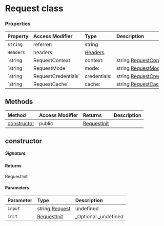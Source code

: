 # Request class









### Properties

| Property	   | Access Modifier | Type	| Description|
|:-------------|:----|:-------|:-----------|
|`string`     | referrer: | string |  |
|`Headers`     | headers: | [Headers](Headers.md) |  |
|`string|RequestContext`     | context: | string,[RequestContext](RequestContext.md) |  |
|`string|RequestMode`     | mode: | string,[RequestMode](RequestMode.md) |  |
|`string|RequestCredentials`     | credentials: | string,[RequestCredentials](RequestCredentials.md) |  |
|`string|RequestCache`     | cache: | string,[RequestCache](RequestCache.md) |  |




## Methods

| Method	   | Access Modifier | Returns	| Description|
|:-------------|:----|:-------|:-----------|
|[constructor](#constructor~3egg9)     | public | [RequestInit](RequestInit.md) |  |




## constructor



##### Signature

#### Returns
RequestInit

#### Parameters


| Parameter	   | Type    | Description |
|:-------------|:---------------|:------------|
| `input`    | string,[Request](Request.md) | undefined |
| `init`    | [RequestInit](RequestInit.md) | _Optional._undefined |

